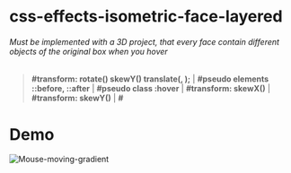 # css-effects-isometric-face-layered

###### Must be implemented with a 3D project, that every face contain different objects of the original box when you hover

> **#transform: rotate() skewY() translate(, );** | **#pseudo elements ::before, ::after** | **#pseudo class :hover** | **#transform: skewX()** | **#transform: skewY()** | **#** 

# Demo
<img src="images/demo.gif" alt="Mouse-moving-gradient">